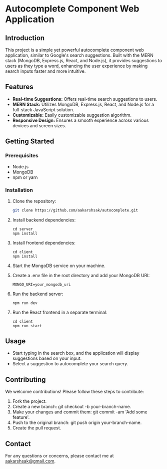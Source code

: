 # Autocomplete Component Web Application

## Introduction

This project is a simple yet powerful autocomplete component web application, similar to Google's search suggestions. Built with the MERN stack (MongoDB, Express.js, React, and Node.js), it provides suggestions to users as they type a word, enhancing the user experience by making search inputs faster and more intuitive.

## Features 

- **Real-time Suggestions:** Offers real-time search suggestions to users.
- **MERN Stack:** Utilizes MongoDB, Express.js, React, and Node.js for a full-stack JavaScript solution.
- **Customizable:** Easily customizable suggestion algorithm.
- **Responsive Design:** Ensures a smooth experience across various devices and screen sizes.

## Getting Started

### Prerequisites

- Node.js
- MongoDB
- npm or yarn

### Installation

1. Clone the repository:
   ```bash
   git clone https://github.com/aakarshsak/autocomplete.git
   ```
2. Install backend dependencies:

   ```
   cd server
   npm install
   ```

3. Install frontend dependencies:

   ```
   cd client
   npm install
   ```

4. Start the MongoDB service on your machine.

5. Create a .env file in the root directory and add your MongoDB URI:

   ```
   MONGO_URI=your_mongodb_uri
   ```

6. Run the backend server:

   ```
   npm run dev
   ```

7. Run the React frontend in a separate terminal:

   ```
   cd client
   npm run start
   ```

## Usage

- Start typing in the search box, and the application will display suggestions based on your input.
- Select a suggestion to autocomplete your search query.

## Contributing

We welcome contributions! Please follow these steps to contribute:

1. Fork the project.
2. Create a new branch: git checkout -b your-branch-name.
3. Make your changes and commit them: git commit -am 'Add some feature'.
4. Push to the original branch: git push origin your-branch-name.
5. Create the pull request.

## Contact

For any questions or concerns, please contact me at aakarshsak@gmail.com.
